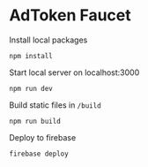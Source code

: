 # AdToken Faucet

Install local packages

`npm install`

Start local server on localhost:3000

`npm run dev`

Build static files in `/build`

`npm run build`

Deploy to firebase

`firebase deploy`